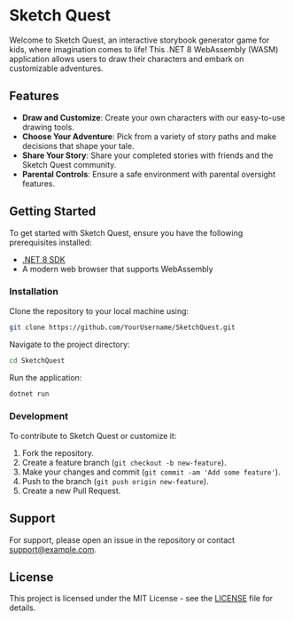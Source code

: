 
# Sketch Quest

Welcome to Sketch Quest, an interactive storybook generator game for kids, where imagination comes to life! This .NET 8 WebAssembly (WASM) application allows users to draw their characters and embark on customizable adventures.

## Features

- **Draw and Customize**: Create your own characters with our easy-to-use drawing tools.
- **Choose Your Adventure**: Pick from a variety of story paths and make decisions that shape your tale.
- **Share Your Story**: Share your completed stories with friends and the Sketch Quest community.
- **Parental Controls**: Ensure a safe environment with parental oversight features.

## Getting Started

To get started with Sketch Quest, ensure you have the following prerequisites installed:

- [.NET 8 SDK](https://dotnet.microsoft.com/en-us/download/dotnet/8.0)
- A modern web browser that supports WebAssembly

### Installation

Clone the repository to your local machine using:

```bash
git clone https://github.com/YourUsername/SketchQuest.git
```

Navigate to the project directory:

```bash
cd SketchQuest
```

Run the application:

```bash
dotnet run
```

### Development

To contribute to Sketch Quest or customize it:

1. Fork the repository.
2. Create a feature branch (`git checkout -b new-feature`).
3. Make your changes and commit (`git commit -am 'Add some feature'`).
4. Push to the branch (`git push origin new-feature`).
5. Create a new Pull Request.

## Support

For support, please open an issue in the repository or contact support@example.com.

## License

This project is licensed under the MIT License - see the [LICENSE](LICENSE) file for details.
